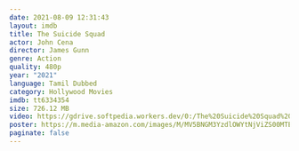 ```yaml
---
date: 2021-08-09 12:31:43
layout: imdb
title: The Suicide Squad
actor: John Cena
director: James Gunn
genre: Action
quality: 480p
year: "2021"
language: Tamil Dubbed
category: Hollywood Movies
imdb: tt6334354
size: 726.12 MB
video: https://gdrive.softpedia.workers.dev/0:/The%20Suicide%20Squad%20(2021)%20Tamil%20HD.mkv
poster: https://m.media-amazon.com/images/M/MV5BNGM3YzdlOWYtNjViZS00MTE2LWE1MWUtZmE2ZTcxZjcyMmU3XkEyXkFqcGdeQXVyODEyMTI1MjA@._V1_.jpg
paginate: false
---
```

